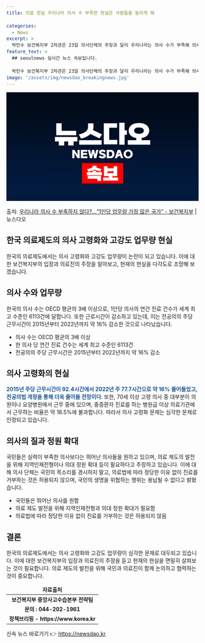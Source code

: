 ```yaml
---
title: 의료 현실 우리나라 의사 수 부족한 현실은 사람들을 놀라게 해

categories:
  - News
excerpt: >
  박민수 보건복지부 2차관은 23일 의사단체의 주장과 달리 우리나라는 의사 수가 부족해 의사 1인당 업무량이 …
feature_text: >
  ## seoulnews 실시간 뉴스 속보입니다.

  박민수 보건복지부 2차관은 23일 의사단체의 주장과 달리 우리나라는 의사 수가 부족해 의사 1인당 업무량이 …
image: '/assets/img/newsdao_breakingnews.jpg'
---
```


![뉴스다오 속보](/assets/img/newsdao_breakingnews.jpg)

<p>출처: <a href="https://newsdao.kr/3223" rel="dofollow">우리나라 의사 수 부족하지 않다?…“1인당 업무량 가장 많은 국가” - 보건복지부</a> | 뉴스다오</p>

<h2>한국 의료제도의 의사 고령화와 고강도 업무량 현실</h2>
<p data-ke-size="size16">한국의 의료제도에서는 의사 고령화와 고강도 업무량이 논란이 되고 있습니다. 이에 대한 보건복지부의 입장과 의료진의 주장을 알아보고, 현재의 현실을 다각도로 조망해 보겠습니다.</p>

<h2 data-ke-size="size26">의사 수와 업무량</h2>
<p data-ke-size="size16">한국의 의사 수는 OECD 평균의 3배 이상으로, 1인당 의사의 연간 진료 건수가 세계 최고 수준인 6113건에 달합니다. 또한 근로시간이 감소하고 있는데, 이는 전공의의 주당 근무시간이 2015년부터 2022년까지 약 16% 감소한 것으로 나타났습니다.</p>
<ul>
<li>의사 수는 OECD 평균의 3배 이상</li>
<li>한 의사 당 연간 진료 건수는 세계 최고 수준인 6113건</li>
<li>전공의의 주당 근무시간은 2015년부터 2022년까지 약 16% 감소</li>
</ul>

<h2 data-ke-size="size26">의사 고령화의 현실</h2>
<p data-ke-size="size16"><b><span style="color: #1a5490;">2015년 주당 근무시간이 92.4시간에서 2022년 주 77.7시간으로 약 16% 줄어들었고, 전공의법 개정을 통해 더욱 줄어들 전망이다. </span></b>또한, 70세 이상 고령 의사 중 대부분이 의원이나 요양병원에서 근무 중에 있으며, 중증환자 진료를 하는 병원급 이상 의료기관에서 근무하는 비율은 약 18.5%에 불과합니다. 따라서 의사 고령화 문제는 심각한 문제로 인정되고 있습니다.</p>

<h2 data-ke-size="size26">의사의 질과 정원 확대</h2>
<p data-ke-size="size16">국민들은 실력이 부족한 의사보다는 뛰어난 의사들을 원하고 있으며, 의료 제도의 발전을 위해 지역인재전형이나 의대 정원 확대 등이 필요하다고 주장하고 있습니다. 이에 대해 의사 단체는 국민의 목소리를 경시하지 말고, 의료법에 따라 정당한 이유 없이 진료를 거부하는 것은 허용되지 않으며, 국민의 생명을 위협하는 행위는 용납될 수 없다고 밝혔습니다.</p>
<ul>
<li>국민들은 뛰어난 의사를 원함</li>
<li>의료 제도 발전을 위해 지역인재전형과 의대 정원 확대가 필요함</li>
<li>의료법에 따라 정당한 이유 없이 진료를 거부하는 것은 허용되지 않음</li>
</ul>

<h2 data-ke-size="size26">결론</h2>
<p data-ke-size="size16">한국의 의료제도에서는 의사 고령화와 고강도 업무량이 심각한 문제로 대두되고 있습니다. 이에 대한 보건복지부의 입장과 의료진의 주장을 듣고 현재의 현실을 면밀히 살펴보는 것이 필요합니다. 의료 제도의 발전을 위해 국민과 의료진이 함께 논의하고 협력하는 것이 중요합니다.</p>

<table>
<thead>
<tr>
<td style="text-align: center; height: 17px;"><b>자료출처</b></td>
</tr>
</thead>
<tbody>
<tr>
<td style="text-align: center; height: 17px;"><b>보건복지부 중앙사고수습본부 전략팀</b></td>
</tr>
<tr>
<td style="text-align: center; height: 17px;"><b>문의 : 044-202-1961</b></td>
</tr>
<tr>
<td style="text-align: center; height: 17px;"><b>정책브리핑 - https://www.korea.kr</b></td>
</tr>
</tbody>
</table> 

신속 뉴스 바로가기 👉 <a href="https://newsdao.kr" rel="dofollow">https://newsdao.kr</a>


